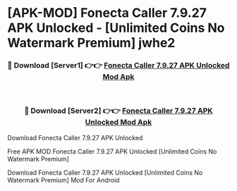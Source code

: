 # [APK-MOD] Fonecta Caller 7.9.27 APK Unlocked - [Unlimited Coins No Watermark Premium] jwhe2



<div align="center">
<h3>🔴 Download [Server1] 👉👉 <a href="https://momento.my/?title=Fonecta_Caller_7.9.27_APK_Unlocked">Fonecta Caller 7.9.27 APK Unlocked Mod Apk</a></h3><br>

<h3>🔴 Download [Server2] 👉👉 <a href="https://momento.my/?title=Fonecta_Caller_7.9.27_APK_Unlocked">Fonecta Caller 7.9.27 APK Unlocked Mod Apk</a></h3>
</div>



Download Fonecta Caller 7.9.27 APK Unlocked 

Free APK MOD Fonecta Caller 7.9.27 APK Unlocked [Unlimited Coins No Watermark Premium]

Download Fonecta Caller 7.9.27 APK Unlocked [Unlimited Coins No Watermark Premium] Mod For Android
